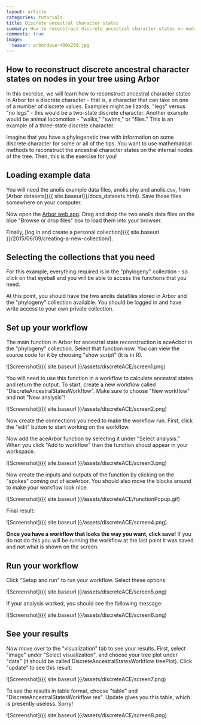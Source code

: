 ```yaml
---
layout: article
categories: tutorials
title: Discrete ancestral character states
summary: How to reconstruct discrete ancestral character states on nodes in your tree using Arbor
comments: true
image:
  teaser: arbordace-400x250.jpg
---
```


## How to reconstruct discrete ancestral character states on nodes in your tree using Arbor

In this exercise, we will learn how to reconstruct ancestral character states in Arbor for a discrete character - that is, a character that can take on one of a number of discrete values. Examples might be lizards, "legs" versus "no legs" - this would be a two-state discrete character. Another example would be animal locomotion - "walks," "swims," or "flies." This is an example of a three-state discrete character.

Imagine that you have a phylogenetic tree with information on some discrete character for some or all of the tips. You want to use mathematical methods to reconstruct the ancestral character states on the internal nodes of the tree. Then, this is the exercise for you!

## Loading example data

You will need the anolis example data files, anolis.phy and anolis.csv, from [Arbor datasets]({{ site.baseurl}}/docs_datasets.html). Save those files somewhere on your computer.

Now open the [Arbor web app](http://arborclassic.arborworkflows.com). Drag and drop the two anolis data files on the blue "Browse or drop files" box to load them into your browser.

Finally, [log in and create a personal collection]({{ site.baseurl }}/2015/06/09/creating-a-new-collection/).

## Selecting the collections that you need

For this example, everything required is in the "phylogeny" collection - so click on that eyeball and you will be able to access the functions that you need.

At this point, you should have the two anolis datafiles stored in Arbor and the "phylogeny" collection available. You should be logged in and have write access to your own private collection.

## Set up your workflow

The main function in Arbor for ancestral state reconstruction is aceAcbor in the "phylogeny" collection. Select that function now. You can view the source code for it by choosing "show script" (it is in R).

![Screenshot]({{ site.baseurl }}/assets/discreteACE/screen1.png)

You will need to use this function in a workflow to calculate ancestral states and return the output. To start, create a new workflow called "DiscreteAncestralStatesWorkflow". Make sure to choose "New workflow" and not "New analysis"!

![Screenshot]({{ site.baseurl }}/assets/discreteACE/screen2.png)

Now create the connections you need to make the workflow run. First, click the "edit" button to start working on the workflow.

Now add the aceArbor function by selecting it under "Select analysis." When you click "Add to workflow" then the function shoud appear in your workspace.

![Screenshot]({{ site.baseurl }}/assets/discreteACE/screen3.png)


Now create the inputs and outputs of the function by clicking on the "spokes" coming out of aceArbor. You should also move the blocks around to make your workflow look nice.

![Screenshot]({{ site.baseurl }}/assets/discreteACE/functionPopup.gif)

Final result:

![Screenshot]({{ site.baseurl }}/assets/discreteACE/screen4.png)

**Once you have a workflow that looks the way you want, click save!** If you do not do this you will be running the workflow at the last point it was saved and not what is shown on the screen.

## Run your workflow

Click "Setup and run" to run your workflow. Select these options:

![Screenshot]({{ site.baseurl }}/assets/discreteACE/screen5.png)

If your analysis worked, you should see the following message:

![Screenshot]({{ site.baseurl }}/assets/discreteACE/screen6.png)


## See your results

Now move over to the "visualization" tab to see your results. First, select "image" under "Select visualization", and choose your tree plot under "data" (it should be called DiscreteAncestralStatesWorkflow treePlot). Click "update" to see this result:

![Screenshot]({{ site.baseurl }}/assets/discreteACE/screen7.png)

To see the results in table format, choose "table" and "DiscreteAncestralStatesWorkflow res". Update gives you this table, which is presently useless. Sorry!

![Screenshot]({{ site.baseurl }}/assets/discreteACE/screen8.png)
